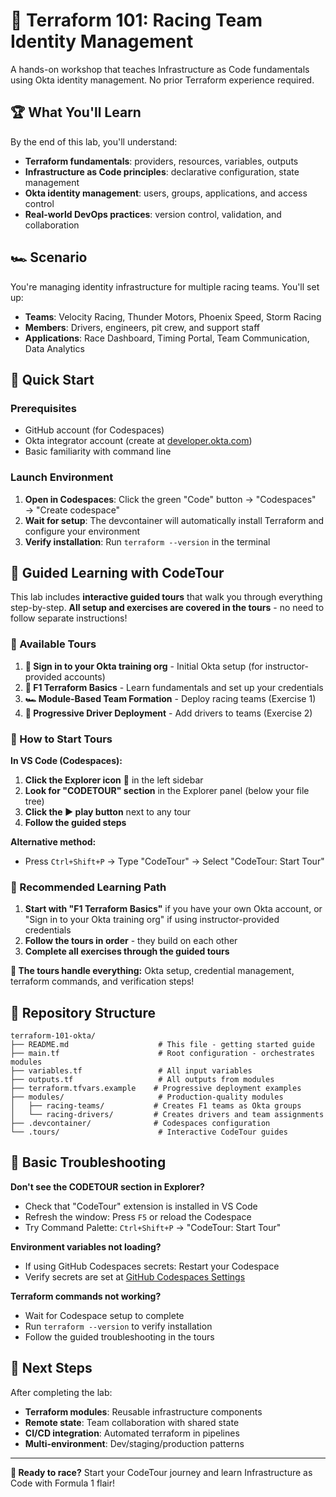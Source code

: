 # 🏁 Terraform 101: Racing Team Identity Management

A hands-on workshop that teaches Infrastructure as Code fundamentals using Okta identity management. No prior Terraform experience required.

## 🏆 What You'll Learn

By the end of this lab, you'll understand:
- **Terraform fundamentals**: providers, resources, variables, outputs
- **Infrastructure as Code principles**: declarative configuration, state management
- **Okta identity management**: users, groups, applications, and access control
- **Real-world DevOps practices**: version control, validation, and collaboration

## 🏎️ Scenario

You're managing identity infrastructure for multiple racing teams. You'll set up:

- **Teams**: Velocity Racing, Thunder Motors, Phoenix Speed, Storm Racing
- **Members**: Drivers, engineers, pit crew, and support staff
- **Applications**: Race Dashboard, Timing Portal, Team Communication, Data Analytics

## 🚀 Quick Start

### Prerequisites
- GitHub account (for Codespaces)
- Okta integrator account (create at [developer.okta.com](https://developer.okta.com))
- Basic familiarity with command line

### Launch Environment
1. **Open in Codespaces**: Click the green "Code" button → "Codespaces" → "Create codespace"
2. **Wait for setup**: The devcontainer will automatically install Terraform and configure your environment
3. **Verify installation**: Run `terraform --version` in the terminal

## 🚀 Guided Learning with CodeTour

This lab includes **interactive guided tours** that walk you through everything step-by-step. **All setup and exercises are covered in the tours** - no need to follow separate instructions!

### 🎯 Available Tours

1. **🔐 Sign in to your Okta training org** - Initial Okta setup (for instructor-provided accounts)
2. **🏁 F1 Terraform Basics** - Learn fundamentals and set up your credentials
3. **🏎️ Module-Based Team Formation** - Deploy racing teams (Exercise 1)
4. **👥 Progressive Driver Deployment** - Add drivers to teams (Exercise 2)

### 📱 How to Start Tours

**In VS Code (Codespaces):**

1. **Click the Explorer icon** 📁 in the left sidebar
2. **Look for "CODETOUR" section** in the Explorer panel (below your file tree)
3. **Click the ▶️ play button** next to any tour
4. **Follow the guided steps**

**Alternative method:**
- Press `Ctrl+Shift+P` → Type "CodeTour" → Select "CodeTour: Start Tour"

### 🏁 Recommended Learning Path

1. **Start with "F1 Terraform Basics"** if you have your own Okta account, or "Sign in to your Okta training org" if using instructor-provided credentials
2. **Follow the tours in order** - they build on each other
3. **Complete all exercises through the guided tours**

**🎯 The tours handle everything:** Okta setup, credential management, terraform commands, and verification steps!

## 📁 Repository Structure

```
terraform-101-okta/
├── README.md                    # This file - getting started guide
├── main.tf                      # Root configuration - orchestrates modules
├── variables.tf                 # All input variables
├── outputs.tf                   # All outputs from modules
├── terraform.tfvars.example    # Progressive deployment examples
├── modules/                     # Production-quality modules
│   ├── racing-teams/           # Creates F1 teams as Okta groups
│   └── racing-drivers/         # Creates drivers and team assignments
├── .devcontainer/              # Codespaces configuration
└── .tours/                      # Interactive CodeTour guides
```

## 🔧 Basic Troubleshooting

**Don't see the CODETOUR section in Explorer?**
- Check that "CodeTour" extension is installed in VS Code
- Refresh the window: Press `F5` or reload the Codespace
- Try Command Palette: `Ctrl+Shift+P` → "CodeTour: Start Tour"

**Environment variables not loading?**
- If using GitHub Codespaces secrets: Restart your Codespace
- Verify secrets are set at [GitHub Codespaces Settings](https://github.com/settings/codespaces)

**Terraform commands not working?**
- Wait for Codespace setup to complete
- Run `terraform --version` to verify installation
- Follow the guided troubleshooting in the tours

## 🎯 Next Steps

After completing the lab:
- **Terraform modules**: Reusable infrastructure components
- **Remote state**: Team collaboration with shared state
- **CI/CD integration**: Automated terraform in pipelines
- **Multi-environment**: Dev/staging/production patterns

---

**🏁 Ready to race?** Start your CodeTour journey and learn Infrastructure as Code with Formula 1 flair!
